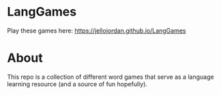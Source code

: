 # LangGames

Play these games here: https://jellojordan.github.io/LangGames

# About

This repo is a collection of different word games that serve as 
a language learning resource (and a source of fun hopefully).

